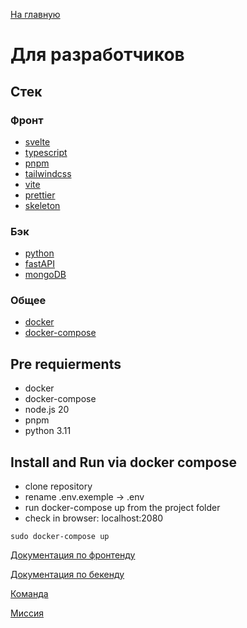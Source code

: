 [На главную](../README.md)

# Для разработчиков

## Стек

### Фронт

- [svelte](https://svelte.dev/)
- [typescript](<(https://www.typescriptlang.org/)>)
- [pnpm](https://pnpm.io/)
- [tailwindcss](https://tailwindcss.com/)
- [vite](https://vitejs.dev/)
- [prettier](https://prettier.io/)
- [skeleton](https://www.skeleton.dev/)

### Бэк

- [python](https://www.python.org/)
- [fastAPI](https://fastapi.tiangolo.com/)
- [mongoDB](https://www.mongodb.com/)

### Общее

- [docker](https://www.docker.com/)
- [docker-compose](https://docs.docker.com/compose/)

## Pre requierments

- docker
- docker-compose
- node.js 20
- pnpm
- python 3.11

## Install and Run via docker compose

- clone repository
- rename .env.exemple -> .env
- run docker-compose up from the project folder
- check in browser: localhost:2080

```
sudo docker-compose up
```

[Документация по фронтенду](./../frontend/README.md)

[Документация по бекенду](./../backend/README.md)

[Команда](./command.md)

[Миссия](./mission.md)
